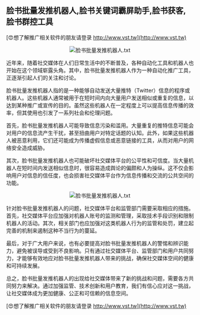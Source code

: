 ## **脸书批量发推机器人,脸书关键词霸屏助手,脸书获客,脸书群控工具**

[😍想了解推广相关软件的朋友请登录 http://www.vst.tw](http://www.vst.tw)

 <center><img src="https://vst.tw/MP4/tuiguang/png/5.png" alt="脸书批量发推机器人.txt"></center>

近年来，随着社交媒体在人们日常生活中的不断普及，各种自动化工具和机器人也开始在这个领域崭露头角。其中，脸书批量发推机器人作为一种自动化推广工具，正逐渐引起人们的关注和讨论。

脸书批量发推机器人指的是一种能够自动发送大量推特（Twitter）信息的程序或机器人。这些机器人通常被用于在短时间内向大量用户发送相似或重复的信息，以达到某种推广或宣传的目的。虽然这些机器人在一定程度上可以提高信息传播的效率，但其使用也引发了一系列社会和伦理问题。

首先，脸书批量发推机器人可能导致信息污染和滥用。大量重复的推特信息可能会对用户的信息流产生干扰，甚至扭曲用户对特定话题的认知。此外，如果这些机器人被恶意利用，它们还可能成为传播虚假信息或恶意链接的工具，从而对用户的网络安全造成威胁。

其次，脸书批量发推机器人也可能破坏社交媒体平台的公平性和可信度。当大量机器人在短时间内发送相似信息时，很容易造成舆论的偏颇和人为操纵。这不仅会影响用户对信息的信任度，也会损害社交媒体平台作为信息传播和交流的公共空间的功能。

 <center><img src="https://vst.tw/MP4/tuiguang/png/6.png" alt="脸书批量发推机器人.txt"></center>

针对脸书批量发推机器人的问题，社交媒体平台和监管部门需要采取相应的措施。首先，社交媒体平台应加强对机器人账号的监测和管理，采取技术手段识别和限制机器人的活动。其次，相关部门也应加强对这类机器人行为的监管和处罚，建立起完善的机制来遏制这种不当行为的蔓延。

最后，对于广大用户来说，也有必要提高对脸书批量发推机器人的警惕和辨识能力，避免被误导或受到不良影响。只有通过社交媒体平台、监管部门和用户共同努力，才能够有效地应对脸书批量发推机器人带来的挑战，确保社交媒体空间的健康和可持续发展。

总之，脸书批量发推机器人的出现给社交媒体带来了新的挑战和问题，需要各方共同努力来解决。通过加强监管、技术创新和用户教育，我们有信心应对这一挑战，让社交媒体成为更加健康、公正和可信赖的信息空间。

[😍想了解推广相关软件的朋友请登录 http://www.vst.tw](http://www.vst.tw)



